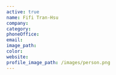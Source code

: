 ```yaml
---
active: true
name: Fifi Tran-Hsu
company:
category:
phoneOffice:
email:
image_path:
color:
website:
profile_image_path: /images/person.png
---
```

